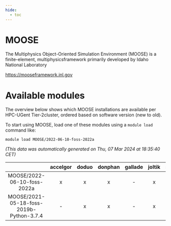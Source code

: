 ```yaml
---
hide:
  - toc
---
```


MOOSE
=====


The Multiphysics Object-Oriented Simulation Environment (MOOSE) is a finite-element, multiphysicsframework primarily developed by Idaho National Laboratory

https://mooseframework.inl.gov
# Available modules


The overview below shows which MOOSE installations are available per HPC-UGent Tier-2cluster, ordered based on software version (new to old).

To start using MOOSE, load one of these modules using a `module load` command like:

```shell
module load MOOSE/2022-06-10-foss-2022a
```

*(This data was automatically generated on Thu, 07 Mar 2024 at 18:35:40 CET)*  

| |accelgor|doduo|donphan|gallade|joltik|skitty|
| :---: | :---: | :---: | :---: | :---: | :---: | :---: |
|MOOSE/2022-06-10-foss-2022a|x|x|x|-|x|x|
|MOOSE/2021-05-18-foss-2019b-Python-3.7.4|-|x|x|-|x|x|
